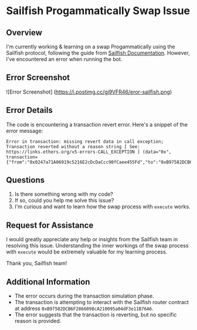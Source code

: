 # Sailfish Progammatically Swap Issue

## Overview
I'm currently working & learning on a swap Progammatically using the Sailfish protocol, following the guide from [Sailfish Documentation](https://sailfish.gitbook.io/docs/getting-started/why-sailfish). However, I've encountered an error when running the bot.

## Error Screenshot
![Error Screenshot] (https://i.postimg.cc/gj9VFR46/eror-sailfish.png)

## Error Details
The code is encountering a transaction revert error. Here's a snippet of the error message:

```
Error in transaction: missing revert data in call exception; Transaction reverted without a reason string [ See: https://links.ethers.org/v5-errors-CALL_EXCEPTION ] (data="0x", transaction={"from":"0x0247a71A06919c5216E2cDcDaCcc90fCaee455Fd","to":"0xB97582DCB6F2866098cA210095a04dF3e11B76A6",...})
```

## Questions
1. Is there something wrong with my code?
2. If so, could you help me solve this issue?
3. I'm curious and want to learn how the swap process with `execute` works.

## Request for Assistance
I would greatly appreciate any help or insights from the Sailfish team in resolving this issue. Understanding the inner workings of the swap process with `execute` would be extremely valuable for my learning process.

Thank you, Sailfish team!

## Additional Information
- The error occurs during the transaction simulation phase.
- The transaction is attempting to interact with the Sailfish router contract at address `0xB97582DCB6F2866098cA210095a04dF3e11B76A6`.
- The error suggests that the transaction is reverting, but no specific reason is provided.

